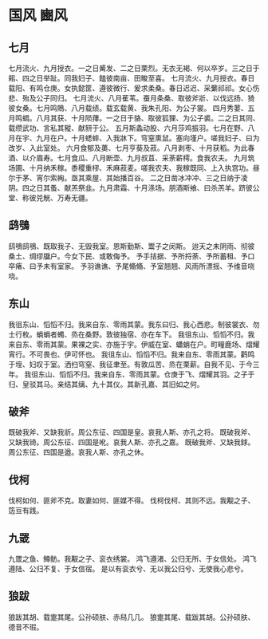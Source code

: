 # 国风 豳风


## 七月

七月流火、九月授衣。一之日觱发、二之日栗烈。无衣无褐、何以卒岁。三之日于耜、四之日举趾。同我妇子、饁彼南亩、田畯至喜。
七月流火、九月授衣。春日载阳、有鸣仓庚。女执懿筐、遵彼微行、爰求柔桑。春日迟迟、采蘩祁祁。女心伤悲、殆及公子同归。
七月流火、八月萑苇。蚕月条桑、取彼斧斨、以伐远扬、猗彼女桑。七月鸣鵙、八月载绩。载玄载黄、我朱孔阳、为公子裳。
四月秀葽、五月鸣蜩。八月其获、十月陨蘀。一之日于貉、取彼狐狸、为公子裘。二之日其同、载缵武功、言私其豵、献豜于公。
五月斯螽动股、六月莎鸡振羽。七月在野、八月在宇、九月在户。十月蟋蟀、入我牀下。穹窒熏鼠。塞向墐户。嗟我妇子、曰为改岁、入此室处。
六月食郁及薁、七月亨葵及菽。八月剥枣、十月获稻。为此春酒、以介眉寿。七月食瓜、八月断壶、九月叔苴、采荼薪樗。食我农夫。
九月筑场圃、十月纳禾稼。黍稷重穋、禾麻菽麦。嗟我农夫、我稼既同、上入执宫功。昼尔于茅、宵尔索綯。亟其乘屋、其始播百谷。
二之日凿冰冲冲、三之日纳于凌阴。四之日其蚤、献羔祭韭。九月肃霜、十月涤场。朋酒斯飨、曰杀羔羊。跻彼公堂、称彼兕觥、万寿无疆。


## 鸱鴞

鸱鴞鸱鴞、既取我子、无毁我室。恩斯勤斯、鬻子之闵斯。
迨天之未阴雨、彻彼桑土、绸缪牖户。今女下民、或敢侮予。
予手拮据、予所捋荼、予所蓄租、予口卒瘏、曰予未有室家。
予羽谯谯、予尾翛翛、予室翘翘、风雨所漂摇、予维音哓哓。


## 东山

我徂东山、慆慆不归。我来自东、零雨其蒙。我东曰归、我心西悲。制彼裳衣、勿士行枚。蜎蜎者蠋、烝在桑野。敦彼独宿、亦在车下。
我徂东山、慆慆不归。我来自东、零雨其蒙。果裸之实、亦施于宇。伊威在室、蠨蛸在户。町疃鹿场、熠耀宵行。不可畏也、伊可怀也。
我徂东山、慆慆不归。我来自东、零雨其蒙。鹳鸣于垤、妇叹于室。洒扫穹窒、我征聿至。有敦瓜苦、烝在栗薪。自我不见、于今三年。
我徂东山、慆慆不归。我来自东、零雨其蒙。仓庚于飞、熠耀其羽。之子于归、皇驳其马。亲结其缡、九十其仪。其新孔嘉、其旧如之何。


## 破斧

既破我斧、又缺我斨。周公东征、四国是皇。哀我人斯、亦孔之将。
既破我斧、又缺我锜。周公东征、四国是吪。哀我人斯、亦孔之嘉。
既破我斧、又缺我銶。周公东征、四国是遒。哀我人斯、亦孔之休。


## 伐柯

伐柯如何、匪斧不克。取妻如何、匪媒不得。
伐柯伐柯、其则不远。我觏之子、笾豆有践。


## 九罭

九罭之鱼、鳟鲂。我觏之子、衮衣绣裳。
鸿飞遵渚、公归无所、于女信处。
鸿飞遵陆、公归不复、于女信宿。
是以有衮衣兮、无以我公归兮、无使我心悲兮。


## 狼跋

狼跋其胡、载疐其尾。公孙硕肤、赤舄几几。
狼疐其尾、载跋其胡。公孙硕肤、德音不瑕。

